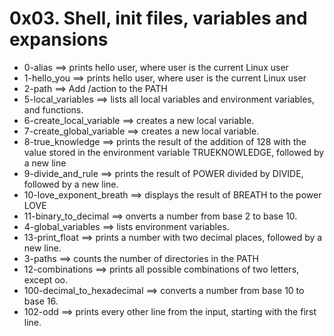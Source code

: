 # 0x03. Shell, init files, variables and expansions
- 0-alias ==>	prints hello user, where user is the current Linux user
- 1-hello_you ==>	prints hello user, where user is the current Linux user
- 2-path ==>	Add /action to the PATH
- 5-local_variables ==>	lists all local variables and environment variables, and functions.
- 6-create_local_variable ==>	creates a new local variable.
- 7-create_global_variable ==>	creates a new local variable.
- 8-true_knowledge ==>	prints the result of the addition of 128 with the value stored in the environment variable TRUEKNOWLEDGE, followed by a new line
- 9-divide_and_rule ==>	prints the result of POWER divided by DIVIDE, followed by a new line.
- 10-love_exponent_breath ==>	displays the result of BREATH to the power LOVE
- 11-binary_to_decimal ==>	onverts a number from base 2 to base 10.
- 4-global_variables ==>	lists environment variables.
- 13-print_float ==>	prints a number with two decimal places, followed by a new line.
- 3-paths ==>	counts the number of directories in the PATH
- 12-combinations ==>	prints all possible combinations of two letters, except oo.
- 100-decimal_to_hexadecimal ==>	 converts a number from base 10 to base 16.
- 102-odd ==>	prints every other line from the input, starting with the first line.
